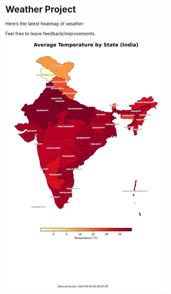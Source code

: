 # Weather Project

Here’s the latest heatmap of weather:

Feel free to leave feedback/improvements.

![India Heatmap](docs/assets/india_heatmap.png?v=CEC645)
